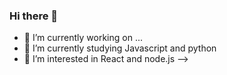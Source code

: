 ### Hi there 👋
- 🔭 I’m currently working on ...
- 🌱 I’m currently studying Javascript and python
- 🤔 I’m interested in React and node.js
-->
